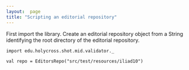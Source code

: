 ```yaml
---
layout:  page
title: "Scripting an editorial repository"
---
```




First import the library.  Create an editorial repository object from  a String identifying the root directory of the editorial repository.


```tut
import edu.holycross.shot.mid.validator._

val repo = EditorsRepo("src/test/resources/iliad10")
```
